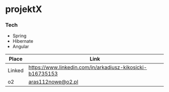 # projektX

### Tech
* Spring
* Hibernate
* Angular

| Place | Link |
| ------ | ------ |
| Linked | https://www.linkedin.com/in/arkadiusz-kikosicki-b16735153 |
| o2 | aras112nowe@o2.pl |
